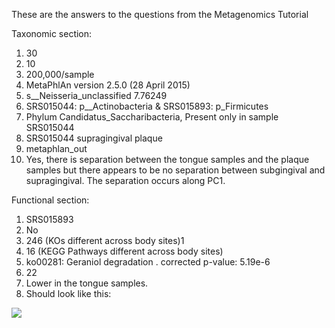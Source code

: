 These are the answers to the questions from the Metagenomics Tutorial

Taxonomic section:

1. 30
2. 10
3. 200,000/sample
4. MetaPhlAn version 2.5.0 (28 April 2015)
5. s__Neisseria_unclassified	7.76249
6. SRS015044: p__Actinobacteria & SRS015893: p_Firmicutes
7. Phylum Candidatus_Saccharibacteria, Present only in sample SRS015044
8. SRS015044 supragingival plaque
9. metaphlan_out
10. Yes, there is separation between the tongue samples and the plaque samples but there appears to be no separation between subgingival and supragingival. The separation occurs along PC1.

  
Functional section:

1. SRS015893
2. No
3. 246 (KOs different across body sites)1
4. 16 (KEGG Pathways different across body sites)
5. ko00281: Geraniol degradation . corrected p-value: 5.19e-6
6. 22
7. Lower in the tongue samples.
8. Should look like this:

![](https://www.dropbox.com/s/1f6hd9fse1i68oj/STAMP_pathways.png?raw=1)

